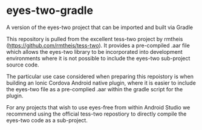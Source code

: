 # eyes-two-gradle
A version of the eyes-two project that can be imported and built via Gradle

This repository is pulled from the excellent tess-two project by rmtheis (https://github.com/rmtheis/tess-two).  It provides a pre-compiled .aar file which allows the eyes-two library to be incorporated into development environments where it is not possible to include the eyes-two sub-project source code.

The particular use case considered when preparing this repoistory is when building an Ionic Cordova Android native plugin, where it is easier to include the eyes-two file as a pre-complied .aar within the gradle script for the plugin.

For any projects that wish to use eyes-free from within Android Studio we recommend using the official tess-two repostiory to directly compile the eyes-two code as a sub-project.
